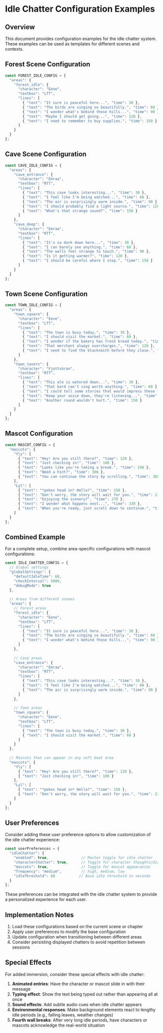 # Idle Chatter Configuration Examples

## Overview
This document provides configuration examples for the idle chatter system. These examples can be used as templates for different scenes and contexts.

## Forest Scene Configuration

```javascript
const FOREST_IDLE_CONFIG = {
  "areas": {
    "forest_idle": {
      "character": "Eene",
      "textbox": "LTT",
      "lines": [
        { "text": "It sure is peaceful here...", "time": 30 },
        { "text": "The birds are singing so beautifully.", "time": 60 },
        { "text": "I wonder what's behind those hills...", "time": 90 },
        { "text": "Maybe I should get going...", "time": 120 },
        { "text": "I need to remember to buy supplies.", "time": 150 }
      ]
    }
  }
};
```

## Cave Scene Configuration

```javascript
const CAVE_IDLE_CONFIG = {
  "areas": {
    "cave_entrance": {
      "character": "Emraa",
      "textbox": "RTT",
      "lines": [
        { "text": "This cave looks interesting...", "time": 30 },
        { "text": "I feel like I'm being watched...", "time": 60 },
        { "text": "The air is surprisingly warm inside.", "time": 90 },
        { "text": "I should probably find a light source.", "time": 120 },
        { "text": "What's that strange sound?", "time": 150 }
      ]
    },
    "cave_deep": {
      "character": "Emraa",
      "textbox": "RTT",
      "lines": [
        { "text": "It's so dark down here...", "time": 30 },
        { "text": "I can barely see anything.", "time": 60 },
        { "text": "The walls feel strange to touch.", "time": 90 },
        { "text": "Is it getting warmer?", "time": 120 },
        { "text": "I should be careful where I step.", "time": 150 }
      ]
    }
  }
};
```

## Town Scene Configuration

```javascript
const TOWN_IDLE_CONFIG = {
  "areas": {
    "town_square": {
      "character": "Eene",
      "textbox": "LTT",
      "lines": [
        { "text": "The town is busy today.", "time": 30 },
        { "text": "I should visit the market.", "time": 60 },
        { "text": "I wonder if the bakery has fresh bread today.", "time": 90 },
        { "text": "That merchant always overcharges.", "time": 120 },
        { "text": "I need to find the blacksmith before they close.", "time": 150 }
      ]
    },
    "town_tavern": {
      "character": "Fjottskran",
      "textbox": "RTT",
      "lines": [
        { "text": "This ale is watered down...", "time": 30 },
        { "text": "That bard can't sing worth anything.", "time": 60 },
        { "text": "I could tell some stories that would impress these folks.", "time": 90 },
        { "text": "Keep your voice down, they're listening...", "time": 120 },
        { "text": "Another round wouldn't hurt.", "time": 150 }
      ]
    }
  }
};
```

## Mascot Configuration

```javascript
const MASCOT_CONFIG = {
  "mascots": {
    "Yly": [
      { "text": "Hey! Are you still there?", "time": 120 },
      { "text": "Just checking in!", "time": 180 },
      { "text": "Looks like you're taking a break.", "time": 240 },
      { "text": "Need a hint?", "time": 300 },
      { "text": "You can continue the story by scrolling.", "time": 360 }
    ],
    "Lyl": [
      { "text": "*pokes head in* Hello?", "time": 150 },
      { "text": "Don't worry, the story will wait for you.", "time": 210 },
      { "text": "Enjoying the scenery?", "time": 270 },
      { "text": "I wonder what happens next...", "time": 330 },
      { "text": "When you're ready, just scroll down to continue.", "time": 390 }
    ]
  }
};
```

## Combined Example

For a complete setup, combine area-specific configurations with mascot configurations:

```javascript
const IDLE_CHATTER_CONFIG = {
  // Global settings
  "globalSettings": {
    "defaultIdleTime": 60,
    "checkInterval": 5000,
    "debugMode": true
  },
  
  // Areas from different scenes
  "areas": {
    // Forest areas
    "forest_idle": {
      "character": "Eene",
      "textbox": "LTT",
      "lines": [
        { "text": "It sure is peaceful here...", "time": 30 },
        { "text": "The birds are singing so beautifully.", "time": 60 },
        { "text": "I wonder what's behind those hills...", "time": 90 }
      ]
    },
    
    // Cave areas
    "cave_entrance": {
      "character": "Emraa",
      "textbox": "RTT",
      "lines": [
        { "text": "This cave looks interesting...", "time": 30 },
        { "text": "I feel like I'm being watched...", "time": 60 },
        { "text": "The air is surprisingly warm inside.", "time": 90 }
      ]
    },
    
    // Town areas
    "town_square": {
      "character": "Eene",
      "textbox": "LTT",
      "lines": [
        { "text": "The town is busy today.", "time": 30 },
        { "text": "I should visit the market.", "time": 60 }
      ]
    }
  },
  
  // Mascots that can appear in any soft beat area
  "mascots": {
    "Yly": [
      { "text": "Hey! Are you still there?", "time": 120 },
      { "text": "Just checking in!", "time": 180 }
    ],
    "Lyl": [
      { "text": "*pokes head in* Hello?", "time": 150 },
      { "text": "Don't worry, the story will wait for you.", "time": 210 }
    ]
  }
};
```

## User Preferences

Consider adding these user preference options to allow customization of the idle chatter experience:

```javascript
const userPreferences = {
  "idleChatter": {
    "enabled": true,               // Master toggle for idle chatter
    "characterChatter": true,      // Toggle for character thoughts/dialogue
    "mascots": true,               // Toggle for mascot appearances
    "frequency": "medium",         // high, medium, low
    "idleThreshold": 60           // Base idle threshold in seconds
  }
};
```

These preferences can be integrated with the idle chatter system to provide a personalized experience for each user.

## Implementation Notes

1. Load these configurations based on the current scene or chapter
2. Apply user preferences to modify the base configuration
3. Update configuration when transitioning between different areas
4. Consider persisting displayed chatters to avoid repetition between sessions

## Special Effects

For added immersion, consider these special effects with idle chatter:

1. **Animated entries**: Have the character or mascot slide in with their message
2. **Typing effect**: Show the text being typed out rather than appearing all at once
3. **Sound effects**: Add subtle audio cues when idle chatter appears
4. **Environmental responses**: Make background elements react to lengthy idle periods (e.g., falling leaves, weather changes)
5. **Fourth wall breaks**: After very long idle periods, have characters or mascots acknowledge the real-world situation
